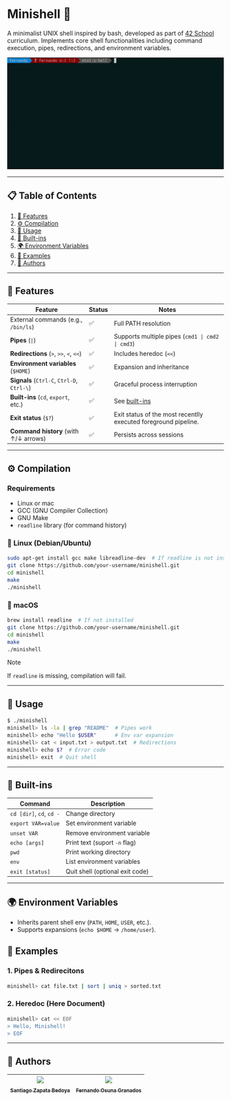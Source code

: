 # Minishell 🐚

A minimalist UNIX shell inspired by bash, developed as part of [42 School](https://www.42.fr/) curriculum. Implements core shell functionalities including command execution, pipes, redirections, and environment variables.

![Demo GIF](Demo.gif)

---

## 📋 Table of Contents
1. [🧠 Features](#-features)
2. [⚙️ Compilation](#️-compilation)
3. [🚀 Usage](#-usage)
4. [🔧 Built-ins](#-built-ins)
5. [🌍 Environment Variables](#-environment-variables)
6. [📜 Examples](#-examples)
8. [👥 Authors](#-authors)

---

## 🧠 Features
| Feature            | Status | Notes |
|--------------------|--------|-------|
| External commands (e.g., `/bin/ls`) | ✅ | Full PATH resolution |
| **Pipes** (`\|`) | ✅ | Supports multiple pipes (`cmd1 \| cmd2 \| cmd3`)|
| **Redirections** (`>`, `>>`, `<`, `<<`) | ✅ | Includes heredoc (`<<`) |
| **Environment variables** (`$HOME`) | ✅ | Expansion and inheritance |
| **Signals** (`Ctrl-C`, `Ctrl-D`, `Ctrl-\`) | ✅ | Graceful process interruption |
| **Built-ins** (`cd`, `export`, etc.) | ✅ | See [built-ins](#-built-ins) |
|**Exit status** (`$?`) | ✅ | Exit status of the most recentlly executed foreground pipeline. |
| **Command history** (with ↑/↓ arrows) | ✅ | Persists across sessions |

---

## ⚙️ Compilation

### Requirements
- Linux or mac
- GCC (GNU Compiler Collection)
- GNU Make
- `readline` library (for command history)

### 🐧 Linux (Debian/Ubuntu)

```bash
sudo apt-get install gcc make libreadline-dev  # If readline is not installed
git clone https://github.com/your-username/minishell.git
cd minishell
make
./minishell
```

### 🍎 macOS

```bash
brew install readline  # If not installed
git clone https://github.com/your-username/minishell.git
cd minishell
make
./minishell
```

> [!NOTE]
> If `readline` is missing, compilation will fail.

---

## 🚀 Usage
```bash
$ ./minishell  
minishell> ls -la | grep "README"  # Pipes work  
minishell> echo "Hello $USER"      # Env var expansion  
minishell> cat < input.txt > output.txt  # Redirections
minishell> echo $?  # Error code
minishell> exit  # Quit shell  
```

---

## 🔧 Built-ins
| Command                  | Description                     |
|--------------------------|---------------------------------|
| `cd [dir]`, `cd`, `cd -` | Change directory                |
| `export VAR=value`       | Set environment variable        |
| `unset VAR`              | Remove environment variable     |
| `echo [args]`            | Print text (suport `-n` flag)   |
| `pwd`                    | Print working directory         |
| `env`                    | List environment variables      |
| `exit [status]`          | Quit shell (optional exit code) |

---

## 🌍 Environment Variables
- Inherits parent shell env (`PATH`, `HOME`, `USER`, etc.).
- Supports expansions (`echo $HOME` → `/home/user`).

## 📜 Examples

### 1. Pipes & Redirecitons

```bash
minishell> cat file.txt | sort | uniq > sorted.txt
```

### 2. Heredoc (Here Document)

```bash
minishell> cat << EOF  
> Hello, Minishell!  
> EOF  
```
---

## 👥 Authors

| [<img src="https://avatars.githubusercontent.com/u/60015042?v=4" width=115><br><sub>Santiago Zapata Bedoya</sub>](https://github.com/santizabe) |  [<img src="https://avatars.githubusercontent.com/u/147926495?s=400&u=c32592a471205ad1232e7f95aa0a8d687bb47b37&v=4" width=115><br><sub>Fernando Osuna Granados</sub>](https://github.com/fog-3) |
| :---: | :---: |
